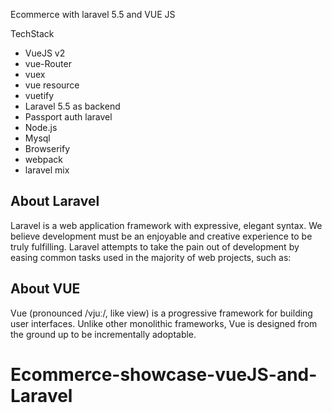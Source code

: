 Ecommerce with laravel 5.5 and VUE JS

TechStack
  - VueJS v2
  - vue-Router 
  - vuex
  - vue resource
  - vuetify
  - Laravel 5.5 as backend
  - Passport auth laravel
  - Node.js
  - Mysql
  - Browserify
  - webpack
  - laravel mix

## About Laravel

Laravel is a web application framework with expressive, elegant syntax. We believe development must be an enjoyable and creative experience to be truly fulfilling. Laravel attempts to take the pain out of development by easing common tasks used in the majority of web projects, such as:


## About VUE
Vue (pronounced /vjuː/, like view) is a progressive framework for building user interfaces. Unlike other monolithic frameworks, Vue is designed from the ground up to be incrementally adoptable. 
# Ecommerce-showcase-vueJS-and-Laravel
